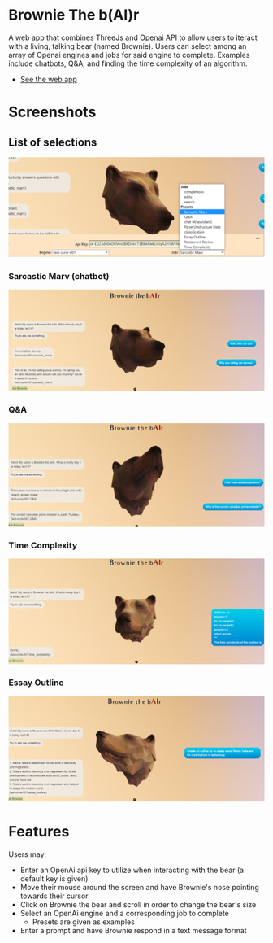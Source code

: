 # Brownie The b(AI)r
A web app that combines ThreeJs and [Openai API ](https://beta.openai.com/docs/introduction/overview) to allow users to iteract with a living, talking bear (named Brownie). Users can select among an array of Openai engines and jobs for said engine to complete. Examples include chatbots, Q&A, and finding the time complexity of an algorithm.

* [See the web app](https://andychhuon.github.io/Shopify-Frontend/)


# Screenshots

## List of selections

!["Sarcastic Marv Screenshot"](/Screenshots/selections.PNG?raw=true)

### Sarcastic Marv (chatbot)

!["Sarcastic Marv Screenshot"](/Screenshots/Sarcastic_Marv.PNG?raw=true)

### Q&A

!["Sarcastic Marv Screenshot"](/Screenshots/Q&A.PNG?raw=true)

### Time Complexity

!["Sarcastic Marv Screenshot"](/Screenshots/Time_complexity.PNG?raw=true)

### Essay Outline

!["Sarcastic Marv Screenshot"](/Screenshots/Essay_Outline.PNG?raw=true)

# Features

Users may: 
* Enter an OpenAi api key to utilize when interacting with the bear (a default key is given)
* Move their mouse around the screen and have Brownie's nose pointing towards their cursor
* Click on Brownie the bear and scroll in order to change the bear's size
* Select an OpenAi engine and a corresponding job to complete
    * Presets are given as examples
* Enter a prompt and have Brownie respond in a text message format
